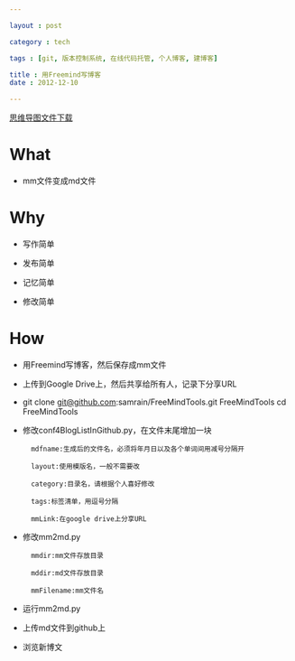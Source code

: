 ```yaml
---

layout : post

category : tech

tags : [git, 版本控制系统, 在线代码托管, 个人博客, 建博客]

title : 用Freemind写博客
date : 2012-12-10

---
```


[思维导图文件下载](https://docs.google.com/open?id=0B1DrsqrLRzeIdXZ1enJYbUNEV2M)

# What

- mm文件变成md文件

# Why

- 写作简单

- 发布简单

- 记忆简单

- 修改简单

# How

- 用Freemind写博客，然后保存成mm文件

- 上传到Google Drive上，然后共享给所有人，记录下分享URL

- git clone git@github.com:samrain/FreeMindTools.git FreeMindTools
cd FreeMindTools

- 修改conf4BlogListInGithub.py，在文件末尾增加一块

        mdfname:生成后的文件名，必须将年月日以及各个单词间用减号分隔开

        layout:使用模版名，一般不需要改

        category:目录名，请根据个人喜好修改

        tags:标签清单，用逗号分隔

        mmLink:在google drive上分享URL

- 修改mm2md.py

        mmdir:mm文件存放目录

        mddir:md文件存放目录

        mmFilename:mm文件名

- 运行mm2md.py

- 上传md文件到github上

- 浏览新博文
